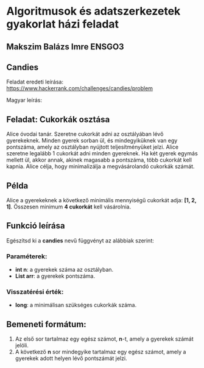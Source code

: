 # Algoritmusok és adatszerkezetek gyakorlat házi feladat
## Makszim Balázs Imre ENSGO3
## Candies
Feladat eredeti leírása:
https://www.hackerrank.com/challenges/candies/problem

Magyar leírás:

## Feladat: Cukorkák osztása

Alice óvodai tanár. Szeretne cukorkát adni az osztályában lévő gyerekeknek. Minden gyerek sorban ül, és mindegyiküknek van egy pontszáma, amely az osztályban nyújtott teljesítményüket jelzi. Alice szeretne legalább 1 cukorkát adni minden gyereknek. Ha két gyerek egymás mellett ül, akkor annak, akinek magasabb a pontszáma, több cukorkát kell kapnia. Alice célja, hogy minimalizálja a megvásárolandó cukorkák számát.

## Példa

Alice a gyerekeknek a következő minimális mennyiségű cukorkát adja: **[1, 2, 1]**. Összesen minimum **4 cukorkát** kell vásárolnia.

## Funkció leírása
Egészítsd ki a **candies** nevű függvényt az alábbiak szerint:

### Paraméterek:
- **int n**: a gyerekek száma az osztályban.
- **List<Integer> arr**: a gyerekek pontszáma.

### Visszatérési érték:
- **long**: a minimálisan szükséges cukorkák száma.

## Bemeneti formátum:
1. Az első sor tartalmaz egy egész számot, **n**-t, amely a gyerekek számát jelöli.  
2. A következő **n** sor mindegyike tartalmaz egy egész számot, amely a gyerekek adott helyen lévő pontszámát jelzi.